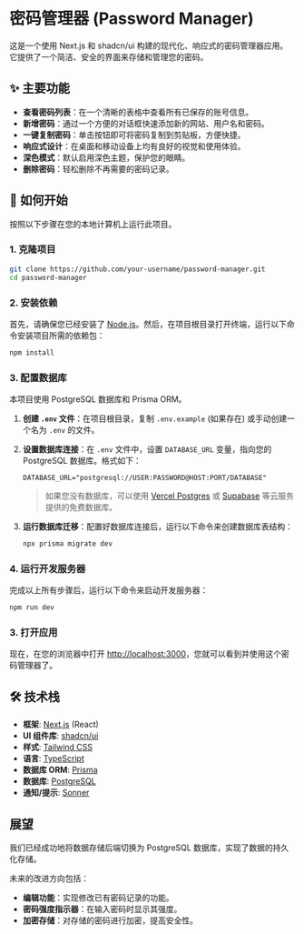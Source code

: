 # 密码管理器 (Password Manager)

这是一个使用 Next.js 和 shadcn/ui 构建的现代化、响应式的密码管理器应用。它提供了一个简洁、安全的界面来存储和管理您的密码。

## ✨ 主要功能

- **查看密码列表**：在一个清晰的表格中查看所有已保存的账号信息。
- **新增密码**：通过一个方便的对话框快速添加新的网站、用户名和密码。
- **一键复制密码**：单击按钮即可将密码复制到剪贴板，方便快捷。
- **响应式设计**：在桌面和移动设备上均有良好的视觉和使用体验。
- **深色模式**：默认启用深色主题，保护您的眼睛。
- **删除密码**：轻松删除不再需要的密码记录。

## 🚀 如何开始

按照以下步骤在您的本地计算机上运行此项目。

### 1. 克隆项目

```bash
git clone https://github.com/your-username/password-manager.git
cd password-manager
```

### 2. 安装依赖

首先，请确保您已经安装了 [Node.js](https://nodejs.org/)。然后，在项目根目录打开终端，运行以下命令安装项目所需的依赖包：

```bash
npm install
```

### 3. 配置数据库

本项目使用 PostgreSQL 数据库和 Prisma ORM。

1.  **创建 `.env` 文件**：在项目根目录，复制 `.env.example` (如果存在) 或手动创建一个名为 `.env` 的文件。

2.  **设置数据库连接**：在 `.env` 文件中，设置 `DATABASE_URL` 变量，指向您的 PostgreSQL 数据库。格式如下：

    ```
    DATABASE_URL="postgresql://USER:PASSWORD@HOST:PORT/DATABASE"
    ```

    > 如果您没有数据库，可以使用 [Vercel Postgres](https://vercel.com/storage/postgres) 或 [Supabase](https://supabase.com) 等云服务提供的免费数据库。

3.  **运行数据库迁移**：配置好数据库连接后，运行以下命令来创建数据库表结构：

    ```bash
    npx prisma migrate dev
    ```

### 4. 运行开发服务器

完成以上所有步骤后，运行以下命令来启动开发服务器：

```bash
npm run dev
```

### 3. 打开应用

现在，在您的浏览器中打开 [http://localhost:3000](http://localhost:3000)，您就可以看到并使用这个密码管理器了。

## 🛠️ 技术栈

- **框架**: [Next.js](https://nextjs.org/) (React)
- **UI 组件库**: [shadcn/ui](https://ui.shadcn.com/)
- **样式**: [Tailwind CSS](https://tailwindcss.com/)
- **语言**: [TypeScript](https://www.typescriptlang.org/)
- **数据库 ORM**: [Prisma](https://www.prisma.io/)
- **数据库**: [PostgreSQL](https://www.postgresql.org/)
- **通知/提示**: [Sonner](https://sonner.emilkowal.ski/)

## 展望

我们已经成功地将数据存储后端切换为 PostgreSQL 数据库，实现了数据的持久化存储。

未来的改进方向包括：

- **编辑功能**：实现修改已有密码记录的功能。
- **密码强度指示器**：在输入密码时显示其强度。
- **加密存储**：对存储的密码进行加密，提高安全性。
